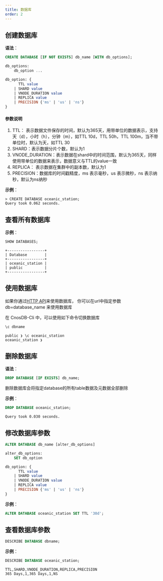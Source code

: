 ```yaml
---
title: 数据库
order: 2
---
```


## **创建数据库**

**语法**：
```sql
CREATE DATABASE [IF NOT EXISTS] db_name [WITH db_options];

db_options:
    db_option ...

db_option: {
      TTL value
    | SHARD value
    | VNODE_DURATION value
    | REPLICA value
    | PRECISION {'ms' | 'us' | 'ns'}
}
```

#### 参数说明

1. TTL： 表示数据文件保存的时间，默认为365天，用带单位的数据表示，支持天（d），小时（h），分钟（m），如TTL 10d，TTL 50h，TTL 100m，当不带单位时，默认为天，如TTL 30
2. SHARD：表示数据分片个数，默认为1
3. VNODE_DURATION：表示数据在shard中的时间范围，默认为365天，同样使用带单位的数据来表示，数据意义与TTL的value一致
4. REPLICA： 表示数据在集群中的副本数，默认为1
5. PRECISION：数据库的时间戳精度，ms 表示毫秒，us 表示微秒，ns 表示纳秒，默认为ns纳秒

**示例**：
```
> CREATE DATABASE oceanic_station;
Query took 0.062 seconds.
```

## 查看所有数据库
**示例**：

```sql
SHOW DATABASES;
```
    +-----------------+
    | Database        |
    +-----------------+
    | oceanic_station |
    | public          |
    +-----------------+
## **使用数据库**
如果你通过[HTTP API](../application/api.md)来使用数据库，
你可以在url中指定参数db=database_name 来使用数据库


在 CnosDB-Cli 中，可以使用如下命令切换数据库
```sql
\c dbname
```
    public ❯ \c oceanic_station
    oceanic_station ❯

## 删除数据库
**语法**：
```sql
DROP DATABASE [IF EXISTS] db_name;
```
删除数据库会将指定database的所有table数据及元数据全部删除

**示例**：
```sql
DROP DATABASE oceanic_station;
```
    Query took 0.030 seconds.

## **修改数据库参数**
```sql
ALTER DATABASE db_name [alter_db_options]

alter_db_options:
    SET db_option

db_option: {
      TTL value
    | SHARD value
    | VNODE_DURATION value
    | REPLICA value
    | PRECISION {'ms' | 'us' | 'ns'}
}
```
**示例**：
```sql
ALTER DATABASE oceanic_station SET TTL '30d';
```
## **查看数据库参数**
```sql
DESCRIBE DATABASE dbname;
```
**示例**：
```sql
DESCRIBE DATABASE oceanic_station;
```

    TTL,SHARD,VNODE_DURATION,REPLICA,PRECISION
    365 Days,1,365 Days,1,NS
